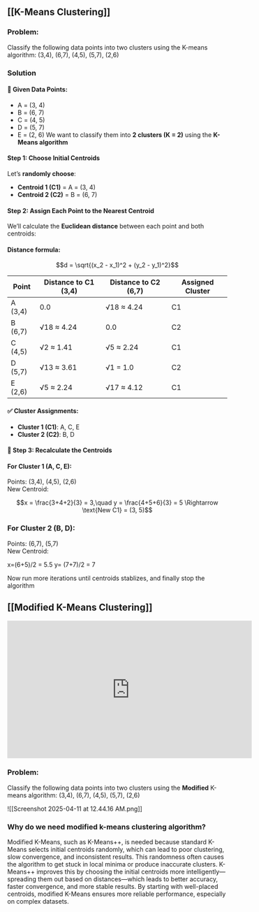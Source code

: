 ## [[K-Means Clustering]]

### Problem:
Classify the following data points into two clusters using the K-means algorithm: (3,4), (6,7), (4,5), (5,7), (2,6)

### Solution

#### 📌 **Given Data Points**:

- A = (3, 4)
- B = (6, 7)
- C = (4, 5)
- D = (5, 7)
- E = (2, 6)
We want to classify them into **2 clusters (K = 2)** using the **K-Means algorithm**

#### **Step 1: Choose Initial Centroids**

Let’s **randomly choose**:

- **Centroid 1 (C1)** = A = (3, 4)
- **Centroid 2 (C2)** = B = (6, 7)
#### **Step 2: Assign Each Point to the Nearest Centroid**

We’ll calculate the **Euclidean distance** between each point and both centroids:

#### Distance formula:

$$d = \sqrt{(x_2 - x_1)^2 + (y_2 - y_1)^2}$$

| Point   | Distance to C1 (3,4) | Distance to C2 (6,7) | Assigned Cluster |
| ------- | -------------------- | -------------------- | ---------------- |
| A (3,4) | 0.0                  | √18 ≈ 4.24           | C1               |
| B (6,7) | √18 ≈ 4.24           | 0.0                  | C2               |
| C (4,5) | √2 ≈ 1.41            | √5 ≈ 2.24            | C1               |
| D (5,7) | √13 ≈ 3.61           | √1 = 1.0             | C2               |
| E (2,6) | √5 ≈ 2.24            | √17 ≈ 4.12           | C1               |

#### ✅ Cluster Assignments:

- **Cluster 1 (C1)**: A, C, E
- **Cluster 2 (C2)**: B, D

#### 🔄 **Step 3: Recalculate the Centroids**

#### For Cluster 1 (A, C, E):
Points: (3,4), (4,5), (2,6)  
New Centroid:

$$x = \frac{3+4+2}{3} = 3,\quad y = \frac{4+5+6}{3} = 5 \Rightarrow \text{New C1} = (3, 5)$$

### For Cluster 2 (B, D):

Points: (6,7), (5,7)  
New Centroid:

x=(6+5)/2 = 5.5
y= (7+7)/2 = 7

Now run more iterations until centroids stablizes, and finally stop the algorithm

## [[Modified K-Means Clustering]]

<iframe width="560" height="315" src="https://www.youtube.com/embed/oQ5yRkoBN0M?si=HfSU7r7fORmv2CU2" title="YouTube video player" frameborder="0" allow="accelerometer; autoplay; clipboard-write; encrypted-media; gyroscope; picture-in-picture; web-share" referrerpolicy="strict-origin-when-cross-origin" allowfullscreen></iframe>


### Problem:
Classify the following data points into two clusters using the **Modified** K-means algorithm: (3,4), (6,7), (4,5), (5,7), (2,6)


![[Screenshot 2025-04-11 at 12.44.16 AM.png]]



### **Why do we need modified k-means clustering algorithm?**

Modified K-Means, such as K-Means++, is needed because standard K-Means selects initial centroids randomly, which can lead to poor clustering, slow convergence, and inconsistent results. This randomness often causes the algorithm to get stuck in local minima or produce inaccurate clusters. K-Means++ improves this by choosing the initial centroids more intelligently—spreading them out based on distances—which leads to better accuracy, faster convergence, and more stable results. By starting with well-placed centroids, modified K-Means ensures more reliable performance, especially on complex datasets.


